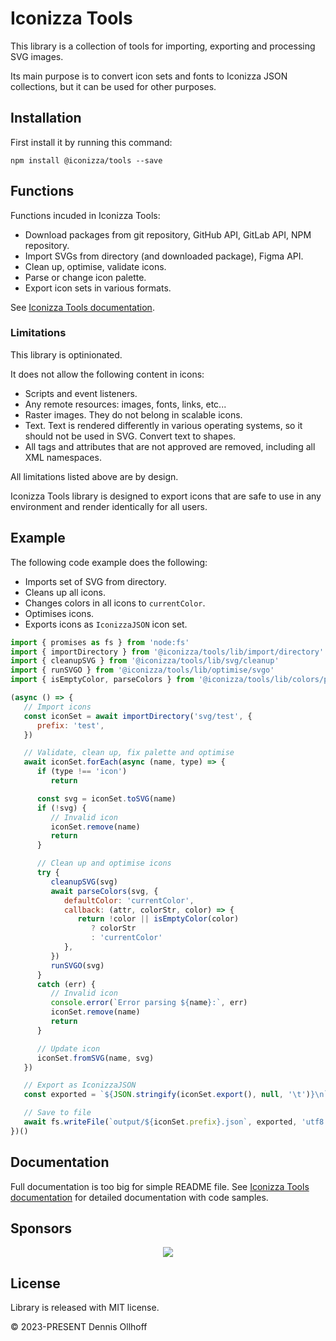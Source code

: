 # Iconizza Tools

This library is a collection of tools for importing, exporting and processing SVG images.

Its main purpose is to convert icon sets and fonts to Iconizza JSON collections, but it can be used for other purposes.

## Installation

First install it by running this command:

```
npm install @iconizza/tools --save
```

## Functions

Functions incuded in Iconizza Tools:

-   Download packages from git repository, GitHub API, GitLab API, NPM repository.
-   Import SVGs from directory (and downloaded package), Figma API.
-   Clean up, optimise, validate icons.
-   Parse or change icon palette.
-   Export icon sets in various formats.

See [Iconizza Tools documentation](https://iconizza.design/docs/libraries/tools/).

### Limitations

This library is optinionated.

It does not allow the following content in icons:

-   Scripts and event listeners.
-   Any remote resources: images, fonts, links, etc...
-   Raster images. They do not belong in scalable icons.
-   Text. Text is rendered differently in various operating systems, so it should not be used in SVG. Convert text to shapes.
-   All tags and attributes that are not approved are removed, including all XML namespaces.

All limitations listed above are by design.

Iconizza Tools library is designed to export icons that are safe to use in any environment and render identically for all users.

## Example

The following code example does the following:

-   Imports set of SVG from directory.
-   Cleans up all icons.
-   Changes colors in all icons to `currentColor`.
-   Optimises icons.
-   Exports icons as `IconizzaJSON` icon set.

```js
import { promises as fs } from 'node:fs'
import { importDirectory } from '@iconizza/tools/lib/import/directory'
import { cleanupSVG } from '@iconizza/tools/lib/svg/cleanup'
import { runSVGO } from '@iconizza/tools/lib/optimise/svgo'
import { isEmptyColor, parseColors } from '@iconizza/tools/lib/colors/parse';

(async () => {
   // Import icons
   const iconSet = await importDirectory('svg/test', {
      prefix: 'test',
   })

   // Validate, clean up, fix palette and optimise
   await iconSet.forEach(async (name, type) => {
      if (type !== 'icon')
         return

      const svg = iconSet.toSVG(name)
      if (!svg) {
         // Invalid icon
         iconSet.remove(name)
         return
      }

      // Clean up and optimise icons
      try {
         cleanupSVG(svg)
         await parseColors(svg, {
            defaultColor: 'currentColor',
            callback: (attr, colorStr, color) => {
               return !color || isEmptyColor(color)
                  ? colorStr
                  : 'currentColor'
            },
         })
         runSVGO(svg)
      }
      catch (err) {
         // Invalid icon
         console.error(`Error parsing ${name}:`, err)
         iconSet.remove(name)
         return
      }

      // Update icon
      iconSet.fromSVG(name, svg)
   })

   // Export as IconizzaJSON
   const exported = `${JSON.stringify(iconSet.export(), null, '\t')}\n`

   // Save to file
   await fs.writeFile(`output/${iconSet.prefix}.json`, exported, 'utf8')
})()
```

## Documentation

Full documentation is too big for simple README file. See [Iconizza Tools documentation](https://iconizza.design/docs/libraries/tools/) for detailed documentation with code samples.

## Sponsors

<p align="center">
  <a href="https://github.com/sponsors/nyxb">
    <img src='https://nyxb.github.io/static/sponsors.svg'/>
  </a>
</p>

## License

Library is released with MIT license.

© 2023-PRESENT Dennis Ollhoff
